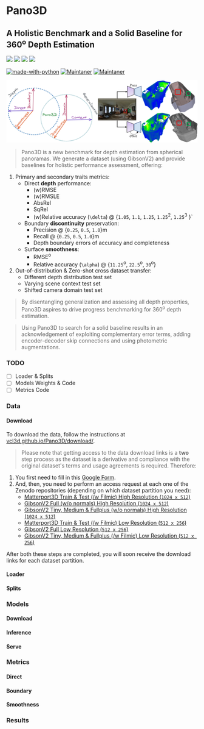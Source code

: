 # Pano3D
## A Holistic Benchmark and a Solid Baseline for 360<sup>o</sup> Depth Estimation

[![](https://img.shields.io/badge/CVPR21-OmniCV-blueviolet)](https://sites.google.com/view/omnicv2021/home)
[![](https://img.shields.io/badge/Project-Page-blue)](https://vcl3d.github.io/Pano3D/)
[![](https://img.shields.io/badge/Download-Data-ff69b4)](https://vcl3d.github.io/Pano3D/download/)
[![](https://img.shields.io/badge/H2020-ATLANTIS-2e324d)](https://atlantis-ar.eu/)

[![made-with-python](https://img.shields.io/badge/Made%20with-Python-1f425f.svg)](https://www.python.org/)
[![Maintaner](https://img.shields.io/badge/maintainer-Giorgos_Albanis-blue)](http://tzole1155.github.io)
[![Maintaner](https://img.shields.io/badge/maintainer-Nikolaos_Zioulis-lightblue)](http://zokin.github.io)

<!-- https://academia.stackexchange.com/questions/27341/flair-badge-for-arxiv-paper -->
<!-- https://zenodo.org/badge/doi/10.5281/zenodo.4018965.svg?color=yellow -->
<!-- https://github.com/bionanoimaging/UC2-GIT/issues/44
-->

![Pano3D Intro](./assets/img/intro.png)

> Pano3D  is a new benchmark for depth estimation from spherical panoramas. 
We generate a dataset (using GibsonV2) and provide baselines for holistic performance assessment, offering:
1. Primary and secondary traits metrics:
     - Direct **depth** performance:
        - (w)RMSE
        - (w)RMSLE
        - AbsRel
        - SqRel
        - (w)Relative accuracy (`\delta`) @ {`1.05`, `1.1`, `1.25`, `1.25`<sup>2</sup>, `1.25`<sup>3</sup> }`
    - Boundary **discontinuity** preservation:
        - Precision @ {`0.25`, `0.5`, `1.0`}m
        - Recall @ {`0.25`, `0.5`, `1.0`}m
        - Depth boundary errors of accuracy and completeness
    - Surface **smoothness**:
        - RMSE<sup>o</sup>
        - Relative accuracy (`\alpha`) @ {`11.25`<sup>o</sup>, `22.5`<sup>o</sup>, `30`<sup>o</sup>}
2. Out-of-distribution & Zero-shot cross dataset transfer:
    - Different depth distribution test set
    - Varying scene context test set
    - Shifted camera domain test set
> By disentangling generalization and assessing all depth properties, Pano3D aspires to drive progress benchmarking for 360<sup>o</sup> depth estimation.

> Using Pano3D to search for a solid baseline results in an acknowledgement of exploiting complementary error terms, adding encoder-decoder skip connections and using photometric augmentations.

### TODO

- [ ] Loader & Splits
- [ ] Models Weights & Code
- [ ] Metrics Code

### Data

#### Download
To download the data, follow the instructions at [vcl3d.github.io/Pano3D/download/](https://vcl3d.github.io/Pano3D/download/).
> Please note that getting access to the data download links is a **two** step process as the dataset is a derivative and compliance with the original dataset's terms and usage agreements is required. Therefore:
1. You first need to fill in this [Google Form](https://forms.gle/SJUqLZYmu8sogwrAA).
2. And, then, you need to perform an access request at each one of the Zenodo repositories (depending on which dataset partition you need):
    - [Matterport3D Train & Test (/w Filmic) High Resolution (`1024 x 512`)](https://zenodo.org/record/4957413#.YM9GRfkzaUk)
    - [GibsonV2 Full (w/o normals) High Resolution (`1024 x 512`)](https://zenodo.org/record/4986012#.YM9K1fkzaUl)
    - [GibsonV2 Tiny, Medium & Fullplus (w/o normals) High Resolution (`1024 x 512`)](https://zenodo.org/record/4991961#.YM9K3fkzaUl)
    - [Matterport3D Train & Test (/w Filmic) Low Resolution (`512 x 256`)](https://zenodo.org/record/4957305#.YM9K6PkzaUl)
    - [GibsonV2 Full Low Resolution (`512 x 256`)](https://zenodo.org/record/4966769#.YM9K6fkzaUl)
    - [GibsonV2 Tiny, Medium & Fullplus (/w Filmic) Low Resolution (`512 x 256`)](https://zenodo.org/record/4966684#.YM9K6fkzaUl)

After both these steps are completed, you will soon receive the download links for each dataset partition.

#### Loader

#### Splits


### Models

#### Download

#### Inference

#### Serve


### Metrics

#### Direct

#### Boundary

#### Smoothness


### Results

